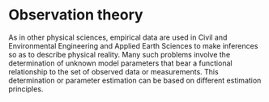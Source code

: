 # Observation theory

As in other physical sciences, empirical data are used in Civil and Environmental Engineering and Applied Earth Sciences to make inferences so as to describe physical reality. Many such problems involve the determination of unknown model parameters that bear a functional relationship to the set of observed data or measurements. This determination or parameter estimation can be based on different estimation principles. 